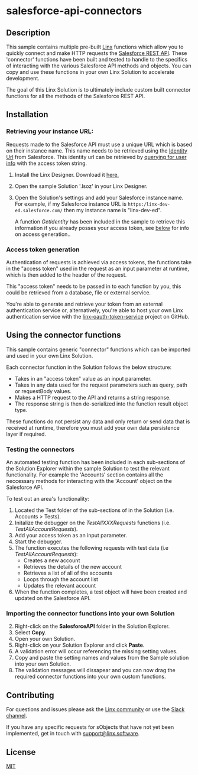 # salesforce-api-connectors

## Description


This sample contains multiple pre-built [Linx](https://linx.software) functions which allow you to quickly connect and make HTTP requests the [Salesforce REST API](https://developer.salesforce.com/docs/atlas.en-us.api_rest.meta/api_rest/intro_what_is_rest_api.htm). These 'connector' functions have been built and tested to handle to the specifics of interacting with the various Salesforce API methods and objects. You can copy and use these functions in your own Linx Solution to accelerate development. 


The goal of this Linx Solution is to ultimately include custom built connector functions for all the methods of the Salesforce REST API. 

## Installation

### Retrieving your instance URL:
Requests made to the Salesforce API must use a unique URL which is based on their instance name. This name needs to be retrieved using the [Identity Url](https://help.salesforce.com/articleView?id=remoteaccess_using_openid.htm&type=0) from Salesforce. This identity url can be retrieved by [querying for user info](https://help.salesforce.com/articleView?id=sf.remoteaccess_using_userinfo_endpoint.htm&type=5) with the access token string. 

1. Install the Linx Designer. Download it [here.](https://linx.software)
2. Open the sample Solution '.lsoz' in your Linx Designer.
3. Open the Solution's settings and add your Salesforce instance name. For example, if my Salesforce instance URL is `https:/linx-dev-ed.salesforce.com/` then my instance name is "linx-dev-ed". 
   
   A function _GetIdentity_ has been included in the sample to retrieve this information if you already posses your access token, see [below](#access-token-generation) for info on access generation.. 

### Access token generation

Authentication of requests is achieved via access tokens, the functions take in the "access token" used in the request as an input parameter at runtime, which is then added to the header of the request. 

This "access token" needs to be passed in to each function by you, this could be retrieved from a database, file or external service. 

You're able to generate and retrieve your token from an external authentication service or, alternatively, you're able to host your own Linx authentication service with the [linx-oauth-token-service](https://github.com/linx-software/linx-oauth2-token-service) project on GitHub.


## Using the connector functions

This sample contains generic "connector" functions which can be imported and used in your own Linx Solution.
 
Each connector function in the Solution follows the below structure:
- Takes in an "access token" value as an input parameter.
- Takes in any data used for the request parameters such as query, path or requestBody values.
- Makes a HTTP request to the API and returns a string response.
- The response string is then de-serialized into the function result object type.

These functions do not persist any data and only return or send data that is received at runtime, therefore you must add your own data persistence layer if required.

### Testing the connectors

An automated testing function has been included in each sub-sections of the Solution Explorer within the sample Solution to test the relevant functionality. For example the 'Accounts' section contains all the neccessary methods for interacting with the 'Account' object on the Salesforce API.

To test out an area's functionality:
1. Located the Test folder of the sub-sections of in the Solution (i.e. Accounts > Tests).
2. Initalize the debugger on the _TestAllXXXRequests_ functions (i.e. _TestAllAccountRequests_).
3. Add your access token as an input parameter.
4. Start the debugger.
5. The function executes the following requests with test data (i.e _TestAllAccountRequests_):
   - Creates a new account
   - Retrieves the details of the new account
   - Retrieves a list of all of the accounts
   - Loops through the account list
   - Updates the relevant account
6. When the function completes, a test object will have been created and updated on the Salesforce API.



### Importing the connector functions into your own Solution

2. Right-click on the **SalesforceAPI** folder in the Solution Explorer.
3. Select **Copy**.
4. Open your own Solution.
5. Right-click on your Solution Explorer and click **Paste**.
4. A validation error will occur referencing the missing setting values.
5. Copy and paste the setting names and values from the Sample solution into your own Solution.
6. The validation messages will dissapear and you can now drag the required connector functions into your own custom functions.


## Contributing

For questions and issues please ask the [Linx community](https://linx/software/community) or use the [Slack channel](https://linxsoftware.slack.com/archives/C01FLBC1XNX). 

If you have any specific requests for sObjects that have not yet been implemented, get in touch with support@linx.software.

## License

[MIT](https://github.com/linx-software/template-repo/blob/main/LICENSE.txt)